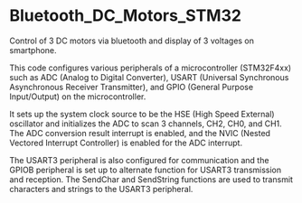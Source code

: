 # Bluetooth_DC_Motors_STM32
Control of 3 DC motors via bluetooth and display of 3 voltages on smartphone.

This code configures various peripherals of a microcontroller (STM32F4xx) such as ADC (Analog to Digital Converter),
USART (Universal Synchronous Asynchronous Receiver Transmitter), and GPIO (General Purpose Input/Output) on the microcontroller.

It sets up the system clock source to be the HSE (High Speed External) oscillator and initializes the ADC to scan 3 channels, CH2, CH0, and CH1.
The ADC conversion result interrupt is enabled, and the NVIC (Nested Vectored Interrupt Controller) is enabled for the ADC interrupt.

The USART3 peripheral is also configured for communication and the GPIOB peripheral is set up to alternate function for USART3 transmission and reception.
The SendChar and SendString functions are used to transmit characters and strings to the USART3 peripheral.


